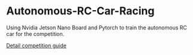 # Autonomous-RC-Car-Racing
Using Nvidia Jetson Nano Board and Pytorch to train the autonomous RC car for the competition.

[Detail competition guide](https://github.com/caipeide/autorace#31-transfer-data-from-rc-car-to-host-pc)
